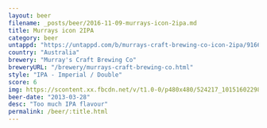```yaml
---
layout: beer
filename: _posts/beer/2016-11-09-murrays-icon-2ipa.md
title: Murrays icon 2IPA
category: beer
untappd: "https://untappd.com/b/murrays-craft-brewing-co-icon-2ipa/9166"
country: "Australia"
brewery: "Murray's Craft Brewing Co"
breweryURL: "/brewery/murrays-craft-brewing-co.html"
style: "IPA - Imperial / Double"
score: 6
img: https://scontent.xx.fbcdn.net/v/t1.0-0/p480x480/524217_10151602298053745_1174689076_n.jpg?_nc_cat=101&_nc_ht=scontent.xx&oh=92f9ec68f0424123d9c27c3578d4a39f&oe=5C86A81B
beer-date: "2013-03-28"
desc: "Too much IPA flavour"
permalink: /beer/:title.html
---
```

